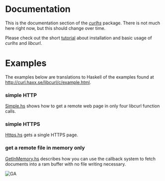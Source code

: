 # Documentation

This is the documentation section of the [*curlhs*][hackage.htm] package.
There is not much here right now, but this should change over time.

Please check out the short [tutorial](tutorial.md) about installation
and basic usage of *curlhs* and *libcurl*.


# Examples

The examples below are translations to Haskell of the examples found at
<http://curl.haxx.se/libcurl/c/example.html>.

### simple HTTP

[Simple.hs](examples/Simple.hs)
shows how to get a remote web page in only four libcurl function calls.

### simple HTTPS

[Https.hs](examples/Https.hs)
gets a single HTTPS page.

### get a remote file in memory only
[GetInMemory.hs](examples/GetInMemory.hs)
describes how you can use the callback system to fetch documents
into a ram buffer with no file writing necessary.



[hackage.htm]: https://hackage.haskell.org/package/curlhs

![GA](https://ga-beacon.appspot.com/UA-53767359-1/curlhs/docs/readme)
